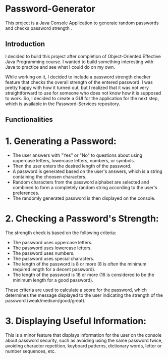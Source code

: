 # Password-Generator

This project is a Java Console Application to generate random passwords and checks password strength .

## Introduction

I decided to build this project after completion of  Object-Oriented Effective Java Programming course. I wanted to build something interesting with Java to practice and see what I could do on my own. 

While working on it, I decided to include a password strength checker feature that checks the overall strength of the entered password. I was pretty happy with how it turned out, but I realized that it was not very straightforward to use for someone who does not know how it is supposed to work. So, I decided to create a GUI for the application for the next step, which is available in the Password-Services repository.

## Functionalities

# 1. Generating a Password:

- The user answers with "Yes" or "No" to questions about using uppercase letters, lowercase letters, numbers, or symbols.
- Then the user enters the desired length of the password.
- A password is generated based on the user's answers, which is a string containing the choosen characters.
- Random characters from the password alphabet are selected and combined to form a completely random string according to the user's preferences.
- The randomly generated password is then displayed on the console.

# 2. Checking a Password's Strength:

The strength check is based on the following criteria:
- The password uses uppercase letters.
- The password uses lowercase letters.
- The password uses numbers.
- The password uses special characters.
- The length of the password is 8 or more (8 is often the minimum required length for a decent password).
- The length of the password is 16 or more (16 is considered to be the minimum length for a good password).

These criteria are used to calculate a score for the password, which determines the message displayed to the user indicating the strength of the password (weak/medium/good/great).

# 3. Displaying Useful Information:

This is a minor feature that displays information for the user on the console about password security, such as avoiding using the same password twice, avoiding character repetition, keyboard patterns, dictionary words, letter or number sequences, etc.
